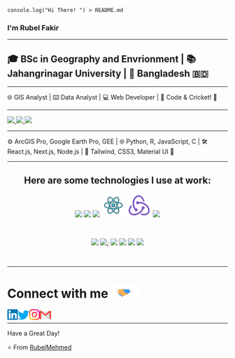 
```shell
console.log("Hi There! ") > README.md
```


### I'm Rubel Fakir



----
 🎓 BSc in Geography and Envrionment | 📚 Jahangrinagar University | 👋 Bangladesh 🇧🇩
----
----

🌐 GIS Analyst | ⌨️ Data Analyst | 💻 Web Developer | 🏏 Code & Cricket! 🌙

----


<a href="https://github.com/RubelMehmed">
  <img src="https://github-readme-stats.vercel.app/api/top-langs/?username=RubelMehmed&layout=pie&show_icons=true&theme=radical" />
</a>

<a href="https://github.com/RubelMehmed/github-readme-stats">
  <img src="https://github-readme-stats.vercel.app/api?username=RubelMehmed&show_icons=true&theme=radical" />
</a>
<a href="https://github.com/RubelMehmed">
  <img src="https://komarev.com/ghpvc/?username=RubelMehmed&color=blueviolet" />
</a>

----

⚙️ ArcGIS Pro, Google Earth Pro, GEE | 🌐 Python, R, JavaScript, C | 🛠️ React.js, Next.js, Node.js | 🌈 Tailwind, CSS3, Material UI 🎯

----


<h2 align="center">
  Here are some technologies I use at work:
</h2>
<p align="center">
 <code><img height="55" src="https://img.icons8.com/?size=100&id=13441&format=png&color=000000"></code>
 <code><img height="55" src="https://img.icons8.com/?size=100&id=108784&format=png&color=000000"></code>
<code><img height="55" src="https://img.icons8.com/?size=100&id=hsPbhkOH4FMe&format=png&color=000000"></code>
<code><img height="55" src="https://github.com/chandan-reddy-k/chandan-reddy-k/blob/master/assets/react.png"></code> 
<code><img height="55" src="https://github.com/chandan-reddy-k/chandan-reddy-k/blob/master/assets/redux.png"></code> 
<code><img height="55" src="https://img.icons8.com/?size=100&id=4PiNHtUJVbLs&format=png&color=000000"></code>
</p>

<br/>

<p align="center">
<code><img height="55" src="https://img.icons8.com/?size=100&id=20906&format=png&color=000000"></code>
<code><img height="55" src="https://img.icons8.com/?size=100&id=F4uMFPZgS0gt&format=png&color=000000"></code>;
<code><img height="55" src="https://img.icons8.com/?size=100&id=xSkewUSqtErH&format=png&color=000000"></code>
<code><img height="55" src="https://img.icons8.com/?size=100&id=aR9CXyMagKIS&format=png&color=000000"></code> 
<code><img height="55" src="https://img.icons8.com/?size=100&id=TkX1totjFmAD&format=png&color=000000"></code> 
<code><img height="55" src="https://img.icons8.com/?size=100&id=vR6XrZzQr1CN&format=png&color=000000"></code>
</p>

<br/>

----

# Connect with me<img src="https://github.com/SatYu26/SatYu26/blob/master/Assets/Handshake.gif" height="32px">

  <a href="https://www.linkedin.com/in/RubelMehmed/">
    <img align="left" alt="Rubel Mehmed  | Linkedin" width="24px" src="https://github.com/SatYu26/SatYu26/blob/master/Assets/Linkedin.svg" />
  </a> &nbsp;&nbsp;
  <a href="https://twitter.com/RubelMehmed">
    <img align="left" alt="Rubel Mehmed  | Twitter" width="26px" src="https://github.com/SatYu26/SatYu26/blob/master/Assets/Twitter.svg" />
  </a> &nbsp;&nbsp;
  <a href="https://www.instagram.com/rubel.mehmed/">
    <img align="left" alt="Rubel Mehmed  | Instagram" width="24px" src="https://github.com/SatYu26/SatYu26/blob/master/Assets/Instagram.svg" />
  </a> &nbsp;&nbsp;
  <a href="mailto:rubel.mehmut@gmail.com">
    <img align="left" alt="Rubel Mehmed | Gmail" width="26px" src="https://github.com/SatYu26/SatYu26/blob/master/Assets/Gmail.svg" />
  </a>


----

Have a Great Day!

⭐️ From  [RubelMehmed](https://rubelmehmed.netlify.app/)
<!---
RubelMehmed/RubelMehmed is a ✨ special ✨ repository because its `README.md` (this file) appears on your GitHub profile.
You can click the Preview link to take a look at your changes.
--->
